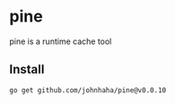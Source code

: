 # pine

pine is a runtime cache tool

## Install

```bash
go get github.com/johnhaha/pine@v0.0.10
```
